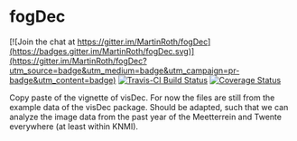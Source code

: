 # fogDec

[![Join the chat at https://gitter.im/MartinRoth/fogDec](https://badges.gitter.im/MartinRoth/fogDec.svg)](https://gitter.im/MartinRoth/fogDec?utm_source=badge&utm_medium=badge&utm_campaign=pr-badge&utm_content=badge)
[![Travis-CI Build Status](https://travis-ci.org/KNMI-DataLab/fogDec.svg?branch=master)](https://travis-ci.org/KNMI-DataLab/fogDec)
[![Coverage Status](https://img.shields.io/codecov/c/github/KNMI-DataLab/fogDec/master.svg)](https://codecov.io/github/KNMI-DataLab/fogDec?branch=master)

Copy paste of the vignette of visDec. For now the files are still from the example data of the visDec package. Should be adapted, such that we can analyze the image data from the past year of the Meetterrein and Twente everywhere (at least within KNMI).
